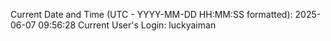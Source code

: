Current Date and Time (UTC - YYYY-MM-DD HH:MM:SS formatted): 2025-06-07 09:56:28
Current User's Login: luckyaiman
